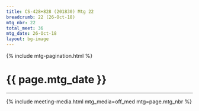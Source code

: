 ```yaml
---
title: CS-428+828 (201830) Mtg 22
breadcrumb: 22 (26-Oct-18)
mtg_nbr: 22
total_meet: 36
mtg_date: 26-Oct-18
layout: bg-image
---
```

{% include mtg-pagination.html %}
<h1 class="text-center">{{ page.mtg_date }}</h1>
<hr />
{% include meeting-media.html mtg_media=off_med mtg=page.mtg_nbr %}

